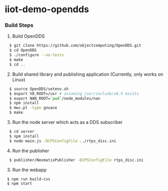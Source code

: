 # iiot-demo-opendds


### Build Steps
1. Build OpenDDS
```bash
  $ git clone https://github.com/objectcomputing/OpenDDS.git
  $ cd OpenDDS
  $ ./configure --no-tests
  $ make
  $ cd ..
```
2. Build shared library and publishing application (Currently, only works on Linux)
```bash
  $ source OpenDDS/setenv.sh
  $ export V8_ROOT=/usr # assuming /usr/include/v8.h exists
  $ export NAN_ROOT=`pwd`/node_modules/nan
  $ npm install
  $ mwc.pl -type gnuace
  $ make
```
3. Run the node server which acts as a DDS subscriber
```bash
  $ cd server
  $ npm install
  $ node main.js -DCPSConfigFile ../rtps_disc.ini
```
4. Run the publisher
```bash
  $ publisher/NexmatixPublisher -DCPSConfigFile rtps_disc.ini
```

3. Run the webapp
 ```bash
  $ npm run build-css
  $ npm start
```
